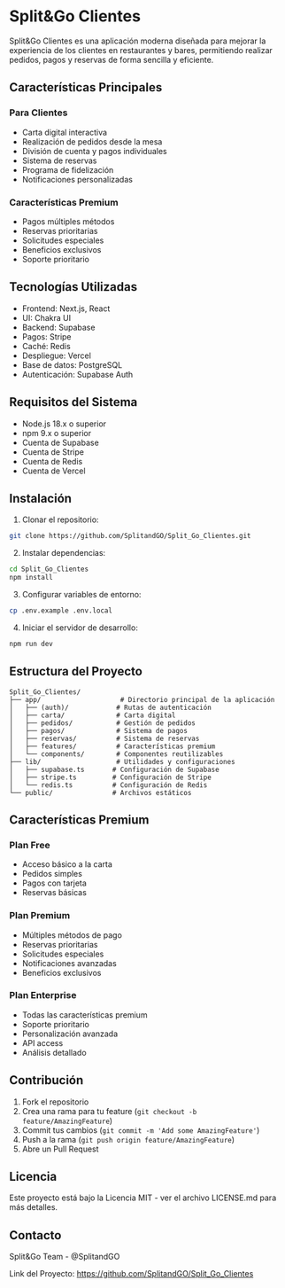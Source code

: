 # Split&Go Clientes

Split&Go Clientes es una aplicación moderna diseñada para mejorar la experiencia de los clientes en restaurantes y bares, permitiendo realizar pedidos, pagos y reservas de forma sencilla y eficiente.

## Características Principales

### Para Clientes
* Carta digital interactiva
* Realización de pedidos desde la mesa
* División de cuenta y pagos individuales
* Sistema de reservas
* Programa de fidelización
* Notificaciones personalizadas

### Características Premium
* Pagos múltiples métodos
* Reservas prioritarias
* Solicitudes especiales
* Beneficios exclusivos
* Soporte prioritario

## Tecnologías Utilizadas

* Frontend: Next.js, React
* UI: Chakra UI
* Backend: Supabase
* Pagos: Stripe
* Caché: Redis
* Despliegue: Vercel
* Base de datos: PostgreSQL
* Autenticación: Supabase Auth

## Requisitos del Sistema

* Node.js 18.x o superior
* npm 9.x o superior
* Cuenta de Supabase
* Cuenta de Stripe
* Cuenta de Redis
* Cuenta de Vercel

## Instalación

1. Clonar el repositorio:
```bash
git clone https://github.com/SplitandGO/Split_Go_Clientes.git
```

2. Instalar dependencias:
```bash
cd Split_Go_Clientes
npm install
```

3. Configurar variables de entorno:
```bash
cp .env.example .env.local
```

4. Iniciar el servidor de desarrollo:
```bash
npm run dev
```

## Estructura del Proyecto

```
Split_Go_Clientes/
├── app/                    # Directorio principal de la aplicación
│   ├── (auth)/            # Rutas de autenticación
│   ├── carta/             # Carta digital
│   ├── pedidos/           # Gestión de pedidos
│   ├── pagos/             # Sistema de pagos
│   ├── reservas/          # Sistema de reservas
│   ├── features/          # Características premium
│   └── components/        # Componentes reutilizables
├── lib/                   # Utilidades y configuraciones
│   ├── supabase.ts       # Configuración de Supabase
│   ├── stripe.ts         # Configuración de Stripe
│   └── redis.ts          # Configuración de Redis
└── public/               # Archivos estáticos
```

## Características Premium

### Plan Free
* Acceso básico a la carta
* Pedidos simples
* Pagos con tarjeta
* Reservas básicas

### Plan Premium
* Múltiples métodos de pago
* Reservas prioritarias
* Solicitudes especiales
* Notificaciones avanzadas
* Beneficios exclusivos

### Plan Enterprise
* Todas las características premium
* Soporte prioritario
* Personalización avanzada
* API access
* Análisis detallado

## Contribución

1. Fork el repositorio
2. Crea una rama para tu feature (`git checkout -b feature/AmazingFeature`)
3. Commit tus cambios (`git commit -m 'Add some AmazingFeature'`)
4. Push a la rama (`git push origin feature/AmazingFeature`)
5. Abre un Pull Request

## Licencia

Este proyecto está bajo la Licencia MIT - ver el archivo LICENSE.md para más detalles.

## Contacto

Split&Go Team - @SplitandGO

Link del Proyecto: https://github.com/SplitandGO/Split_Go_Clientes